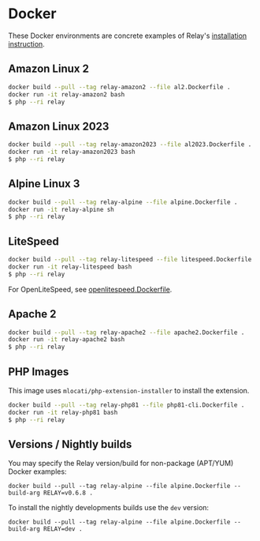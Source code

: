 # Docker

These Docker environments are concrete examples of Relay's [installation instruction](https://relay.so/docs/installation).

## Amazon Linux 2

```bash
docker build --pull --tag relay-amazon2 --file al2.Dockerfile .
docker run -it relay-amazon2 bash
$ php --ri relay
```

## Amazon Linux 2023

```bash
docker build --pull --tag relay-amazon2023 --file al2023.Dockerfile .
docker run -it relay-amazon2023 bash
$ php --ri relay
```

## Alpine Linux 3

```bash
docker build --pull --tag relay-alpine --file alpine.Dockerfile .
docker run -it relay-alpine sh
$ php --ri relay
```

## LiteSpeed

```bash
docker build --pull --tag relay-litespeed --file litespeed.Dockerfile .
docker run -it relay-litespeed bash
$ php --ri relay
```

For OpenLiteSpeed, see [openlitespeed.Dockerfile](/docker/openlitespeed.Dockerfile).

## Apache 2

```bash
docker build --pull --tag relay-apache2 --file apache2.Dockerfile .
docker run -it relay-apache2 bash
$ php --ri relay
```

## PHP Images

This image uses `mlocati/php-extension-installer` to install the extension.

```bash
docker build --pull --tag relay-php81 --file php81-cli.Dockerfile .
docker run -it relay-php81 bash
$ php --ri relay
```

## Versions / Nightly builds

You may specify the Relay version/build for non-package (APT/YUM) Docker examples:

```
docker build --pull --tag relay-alpine --file alpine.Dockerfile --build-arg RELAY=v0.6.8 .
```

To install the nightly developments builds use the `dev` version:

```
docker build --pull --tag relay-alpine --file alpine.Dockerfile --build-arg RELAY=dev .
```

